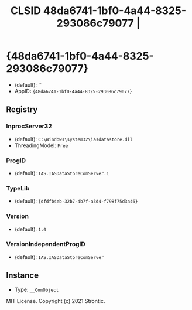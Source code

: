 ﻿---
title: "CLSID 48da6741-1bf0-4a44-8325-293086c79077 | "
excerpt: What is COM-Object CLSID 48da6741-1bf0-4a44-8325-293086c79077?
---

# {48da6741-1bf0-4a44-8325-293086c79077}

* (default): ``
* AppID: `{48da6741-1bf0-4a44-8325-293086c79077}`

## Registry


### InprocServer32

* (default): `C:\Windows\system32\iasdatastore.dll`
* ThreadingModel: `Free`

### ProgID

* (default): `IAS.IASDataStoreComServer.1`

### TypeLib

* (default): `{dfdfb4eb-32b7-4b7f-a3d4-f798f75d3a46}`

### Version

* (default): `1.0`

### VersionIndependentProgID

* (default): `IAS.IASDataStoreComServer`

## Instance

* Type: `__ComObject`

MIT License. Copyright (c) 2021 Strontic.


